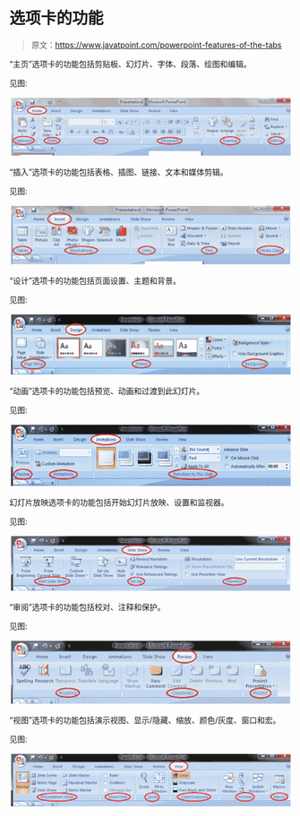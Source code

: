 # 选项卡的功能

> 原文：<https://www.javatpoint.com/powerpoint-features-of-the-tabs>

“主页”选项卡的功能包括剪贴板、幻灯片、字体、段落、绘图和编辑。

见图:

![MSpowerpoint Features of the tabs 1](img/8903fb3504e7261b01f37b15176e2ce2.png)

“插入”选项卡的功能包括表格、插图、链接、文本和媒体剪辑。

见图:

![MSpowerpoint Features of the tabs 2](img/147ecdb12eb36498a97d83b01aedef59.png)

“设计”选项卡的功能包括页面设置、主题和背景。

见图:

![MSpowerpoint Features of the tabs 3](img/66226fade41012e8d298bb9dbc695806.png)

“动画”选项卡的功能包括预览、动画和过渡到此幻灯片。

见图:

![MSpowerpoint Features of the tabs 4](img/fbbc5239cee92e4d2b20410ed2c1634d.png)

幻灯片放映选项卡的功能包括开始幻灯片放映、设置和监视器。

见图:

![MSpowerpoint Features of the tabs 5](img/f3241ae404e080e5a0fecaccbf358f22.png)

“审阅”选项卡的功能包括校对、注释和保护。

见图:

![MSpowerpoint Features of the tabs 6](img/deb7e67727f151047ac4097b8a4e6643.png)

“视图”选项卡的功能包括演示视图、显示/隐藏、缩放、颜色/灰度、窗口和宏。

见图:

![MSpowerpoint Features of the tabs 7](img/72e055d738abb42a9d5d5e5f8727b9f2.png)